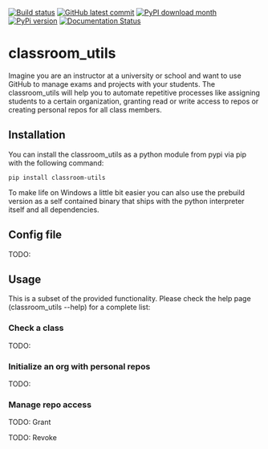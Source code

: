[![Build status](https://github.com/twyleg/classroom_utils/actions/workflows/tests.yaml/badge.svg)]()
[![GitHub latest commit](https://badgen.net/github/last-commit/twyleg/classroom_utils)](https://GitHub.com/twyleg/classroom_utils/commit/)
[![PyPI download month](https://img.shields.io/pypi/dm/classroom-utils)](https://pypi.python.org/pypi/classroom-utils/)
[![PyPi version](https://badgen.net/pypi/v/classroom-utils/)](https://pypi.org/project/classroom-utils)
[![Documentation Status](https://readthedocs.org/projects/classroom-utils/badge/?version=latest)](http://classroom-utils.readthedocs.io/?badge=latest)


# classroom_utils

Imagine you are an instructor at a university or school and want to use GitHub to manage exams and projects with your
students. The classroom_utils will help you to automate repetitive processes like assigning students to a certain organization,
granting read or write access to repos or creating personal repos for all class members.

## Installation

You can install the classroom_utils as a python module from pypi via pip with the following command:

    pip install classroom-utils

To make life on Windows a little bit easier you can also use the prebuild version as a self contained binary that ships
with the python interpreter itself and all dependencies.

## Config file

TODO:

## Usage

This is a subset of the provided functionality. Please check the help page (classroom_utils --help) for a complete list:

### Check a class

TODO:

### Initialize an org with personal repos

TODO:

### Manage repo access

TODO: Grant 

TODO: Revoke
